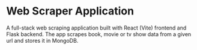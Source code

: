 # Web Scraper Application

A full-stack web scraping application built with React (Vite) frontend and Flask backend. The app scrapes book, movie or tv show data from a given url and stores it in MongoDB.